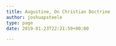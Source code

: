 ```yaml
---
title: Augustine, On Christian Doctrine
author: joshuapsteele
type: page
date: 2019-01-23T22:21:59+00:00

---
```

